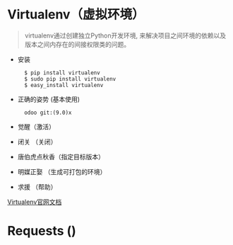 # Virtualenv（虚拟环境）
  
  > virtualenv通过创建独立Python开发环境, 来解决项目之间环境的依赖以及版本之间内存在的间接权限类的问题。
  
  * 安装
  
    ```shell
      $ pip install virtualenv
      $ sudo pip install virtualenv
      $ easy_install virtualenv
    
    ```
  
  * 正确的姿势 (基本使用)
  
    ```shell
      odoo git:(9.0)x     
    ```
  
  * 觉醒（激活）
  
  * 闭关 （关闭）
  
  * 唐伯虎点秋香（指定目标版本）
  
  * 明媒正娶 （生成可打包的环境）
  
  * 求援 （帮助）
  
  [Virtualenv官网文档](http://virtualenv.readthedocs.org/)
  


# Requests ()


# 
